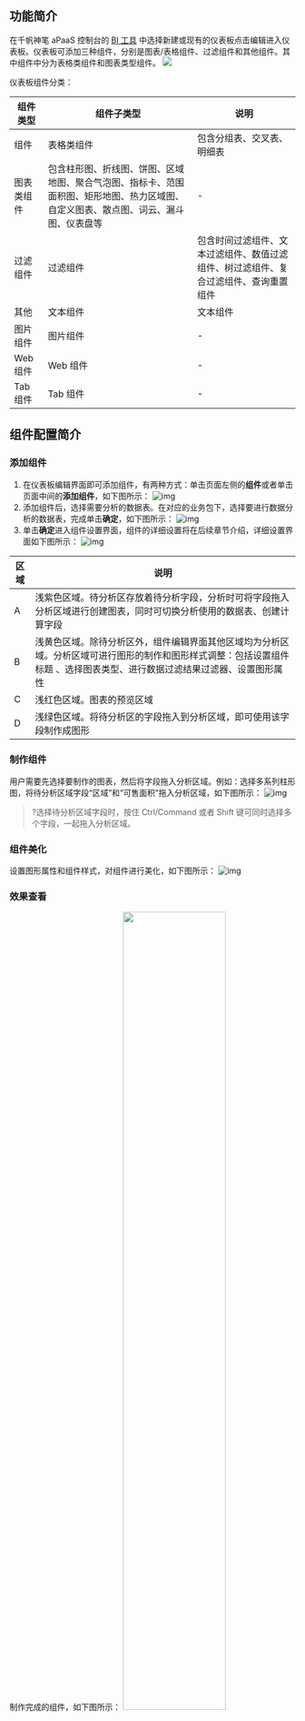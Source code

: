 ## 功能简介

在千帆神笔 aPaaS 控制台的 [BI 工具](https://apaas.cloud.tencent.com/app/1496048071803568225/editor/bi) 中选择新建或现有的仪表板点击编辑进入仪表板。仪表板可添加三种组件，分别是图表/表格组件、过滤组件和其他组件。其中组件中分为表格类组件和图表类型组件。
![](https://qcloudimg.tencent-cloud.cn/raw/1cb9fdb40a2db7978c585a418fda2f11.png)

仪表板组件分类：

| 组件类型   | 组件子类型                                                   | 说明                                                         |
| ---------- | ------------------------------------------------------------ | ------------------------------------------------------------ |
| 组件       | 表格类组件                                                   | 包含分组表、交叉表、明细表                                   |
| 图表类组件 | 包含柱形图、折线图、饼图、区域地图、聚合气泡图、指标卡、范围面积图、矩形地图、热力区域图、自定义图表、散点图、词云、漏斗图、仪表盘等 | -                                                            |
| 过滤组件   | 过滤组件                                                     | 包含时间过滤组件、文本过滤组件、数值过滤组件、树过滤组件、复合过滤组件、查询重置组件 |
| 其他       | 文本组件                                                     | 文本组件                                                     |
| 图片组件   | 图片组件                                                     | -                                                            |
| Web 组件   | Web 组件                                                     | -                                                            |
| Tab 组件   | Tab 组件                                                     | -                                                            |

## 组件配置简介

### 添加组件

1. 在仪表板编辑界面即可添加组件，有两种方式：单击页面左侧的**组件**或者单击页面中间的**添加组件**，如下图所示：
   ![img](https://main.qcloudimg.com/raw/98f071ae4d0a7c0f08ee8be5ed94dcc6.png)
2. 添加组件后，选择需要分析的数据表。在对应的业务包下，选择要进行数据分析的数据表，完成单击**确定**，如下图所示：
   ![img](https://main.qcloudimg.com/raw/155624d1ed56b973ff37193836514d03.png)
3. 单击**确定**进入组件设置界面，组件的详细设置将在后续章节介绍，详细设置界面如下图所示：
   ![img](https://main.qcloudimg.com/raw/b2097500a2403b35032f0b07af404a11.png)

| 区域 | 说明                                                         |
| ---- | ------------------------------------------------------------ |
| A    | 浅紫色区域。待分析区存放着待分析字段，分析时可将字段拖入分析区域进行创建图表，同时可切换分析使用的数据表、创建计算字段 |
| B    | 浅黄色区域。除待分析区外，组件编辑界面其他区域均为分析区域。分析区域可进行图形的制作和图形样式调整：包括设置组件标题 、选择图表类型、进行数据过滤结果过滤器、设置图形属性 |
| C    | 浅红色区域。图表的预览区域                                   |
| D    | 浅绿色区域。将待分析区的字段拖入到分析区域，即可使用该字段制作成图形 |

### 制作组件

用户需要先选择要制作的图表，然后将字段拖入分析区域。例如：选择多系列柱形图，将待分析区域字段“区域”和“可售面积”拖入分析区域，如下图所示：
![img](https://main.qcloudimg.com/raw/a727a0ba2cd37e26cd527bd977e42227.png)

>?选择待分析区域字段时，按住 Ctrl/Command 或者 Shift 键可同时选择多个字段，一起拖入分析区域。

### 组件美化

设置图形属性和组件样式，对组件进行美化，如下图所示：
![img](https://main.qcloudimg.com/raw/b6c24d11cd0a71e851e3aa1a03c6328d.png)

### 效果查看

制作完成的组件，如下图所示：
<img src="https://main.qcloudimg.com/raw/93e6d15c9c1bd3acce4622b641bea7ff.png" width="60%">



## 表格类型组件

### 分组表

分组表是由一个行表头维度和数值指标数据组成的分组报表，没有列表头。分组表按照行表头拖拽的维度分组，对指标内的数据进行汇总统计。如下图所示：
![img](https://main.qcloudimg.com/raw/422a8b713d377b56fe8722624e62615a.png)
配置示意如下图：
![img](https://main.qcloudimg.com/raw/3888dac05d87c02ab788e04f984bf5b5.png)

### 交叉表

交叉表是指由行维度、列维度以及数值区域组成的较为复杂的报表。用户多用来显示表中某个字段的汇总值，并将它们分组。

- 行维度：在数据表的左侧。
- 列维度：在数据表的上部。
- 数值区域：行和列的交叉处即数值区域，可以对数据进行多种汇总计算，例如：求和、平均值、记数、最大值、最小值等。

交叉表结构如下图所示：
![img](https://main.qcloudimg.com/raw/d771dedd453c2ae3c1c7d42e2ec8e35c.png)
配置示意如下图：
![img](https://main.qcloudimg.com/raw/f5717f0ac91bae8f433874849eff53b8.png)

### 明细表

明细表，用于展示报表明细数据，并进行简单汇总。可自动匹配数据字段间的关联关系，然后展示出明细数据。如下图所示：
![img](https://main.qcloudimg.com/raw/82880422f6fc2baca3f825343b7f4655.png)
配置示意如下图：
![img](https://main.qcloudimg.com/raw/6d156209caa9da109a2ae19cedcae4f3.png)


## 图表类型组件

### 柱形图

柱形图（bar chart），又称长条图、柱状统计图、条状图、棒形图，是一种以长方形的长度为变量的统计图表。
![img](https://main.qcloudimg.com/raw/8ff3b1239cbcad61240ea0d66937a0ef.png)
配置示意如下图：          ![img](https://main.qcloudimg.com/raw/bc5d25f9eed60891d4dab9c0c1877ded.png)

### 折线图

折线图（Line Chart）用于显示数据在一个连续的时间间隔或者时间跨度上的变化，它的特点是反映事物随时间或有序类别而变化的趋势。在折线图中，一般水平轴（X 轴）用来表示时间的推移，并且间隔相同；而垂直轴（Y 轴）代表不同时刻的数据的大小。    ![img](https://main.qcloudimg.com/raw/c9bf1ee79fef97b5fc7909d3b03b76e2.png)
配置示意如下图：     ![img](https://main.qcloudimg.com/raw/25ce2befef06ea476ba83e2e3fb824f8.png)

### 饼图

饼图是用来展示每一数值相对于总数值的大小， 可以根据半径、角度等展示总值的占比大小。例如：使用角度展示数据占比大小，如下图所示：
<img src="https://main.qcloudimg.com/raw/58c8bbb8f98770f18ba720314605b714.png" width="60%">

配置示意如下图：
![img](https://main.qcloudimg.com/raw/47cb13c8686abb1c2afa4ac5ee811738.png)

### 自定义图表

自定义图表可以让用户制作多种多样的组合图，满足用户更自由的探索需求。例如：可以实现柱形图与面积图组合，如下图所示：
![img](https://main.qcloudimg.com/raw/7a19c156bb97dcd7971f790a94577290.png)
配置示意如下图：
![img](https://main.qcloudimg.com/raw/73de9c0fb7e787ef8aed007a572d0869.png)

### 散点图

散点图（Scatter Chart）是科研绘图中最常见的图形类型之一，通常用于显示和比较数值，使用一系列的散点在直角坐标系中展示变量的数值分布，可以通过观察发现两者的关系与相关性。如下图展示了一组人群身高体重的分布数据，红色代表女性，蓝色代表男性： ![img](https://main.qcloudimg.com/raw/f4a5b30ca9e9898842ebbaae44f73640.png)
配置示意如下图：
![img](https://main.qcloudimg.com/raw/648f54e4d90b3de6482eae655c083b67.png)

### 聚合气泡图

聚合气泡图，采用力学图的形式展示气泡，可以用来观察数据的分布，将数据映射到气泡的面积大小上。聚合气泡图展示效果如下图所示，用户根据下图可以直观观察出“江苏、上海、山西”的录取人数最多。
<img src="https://main.qcloudimg.com/raw/c9c85f6bb989323270b84be3c8b9b840.png" width="60%">
配置示意如下图：
![img](https://main.qcloudimg.com/raw/deaf1fbcce64d14529ee04005f9f0318.png)    
选择聚合气泡图：
![img](https://main.qcloudimg.com/raw/2d6e8983a3cea22fa8b464af8e260e9a.png)

### 指标卡

KPI 指标卡为直观展示 KPI 数值的组件，可直接显示所选字段的数值，例如：展示销售额、毛利、毛利率等指标数值，效果如下图所示：
<img src="https://main.qcloudimg.com/raw/4aa6bb3b912602ba2aa579aff4d437e4.png" width="60%">
配置示意如下图：
![img](https://main.qcloudimg.com/raw/c1bc3378c3ff28a74a62b6cce5ccb5f3.png)

### 热力区域图

热力区域图以特殊高亮的方式展示坐标范围内各个点的权重情况，如下图，热力色显示了某地区全年的 24 小时气温分布情况。
![img](https://main.qcloudimg.com/raw/53d16b6ded586b60b6df778bdd142ae0.png)
配置示意如下图：
![img](https://main.qcloudimg.com/raw/91c9882a627c3c6657d14dc0c9700a5c.png)

### 词云

词云是一种直观展示数据频率的图表类型，可以对出现频率较高的“关键词”予以视觉上的突出，形成“关键词云层”，从而过滤掉大量的文本信息，使浏览者只要一眼扫过文本就可以领略重点。效果如下图所示：
![img](https://main.qcloudimg.com/raw/7599134d8923c9de82a3234e1de4a4a2.png)
配置示意如下图：
![img](https://main.qcloudimg.com/raw/24eb8f763a149305b15d75ea0f15b6d2.png)

### 漏斗图

漏斗图是一种直观表现业务流程中转化情况的分析工具，它适用于业务流程比较规范、周期长、环节多的流程分析，使用梯形面积表示某个环节业务量与上一个环节之间的差异。漏斗图从上到下，有逻辑上的顺序关系，表现了随着业务流程的推进业务目标完成的情况。
<img src="https://main.qcloudimg.com/raw/803d4407d9bb51d8ca22a73fec1ab094.png" width="60%">
配置示意如下图：
![img](https://main.qcloudimg.com/raw/dc57bf862b0467f7a7a16b2be2795be3.png)                         
配置步骤：
![img](https://main.qcloudimg.com/raw/54107dc73c0c878d7031a1895ce34343.png)

### 仪表盘

仪表盘像一个钟表或者可读盘，它有刻度和指针，其中刻度表示度量，指针表示维度，指针角度表示数值，指针指向当前数值。
利用仪表盘，可以直观地表现出某个指标的进度或实际情况。效果如下图所示：
<img src="https://main.qcloudimg.com/raw/6f457528da7500c22727061be610023c.png" width="60%">
配置示意如下图：
![img](https://main.qcloudimg.com/raw/aa5f817e42a45901144f6e0639ec81ce.png)

### 颜色表格

颜色表格用于展示对应不同维度分类的不用文字颜色，如下方的合同类型表，使用不同的颜色展示合同是否已经交货，效果如下图所示：
![img](https://main.qcloudimg.com/raw/cf0e572933b1908f83b51e103d11d705.png)
配置示意如下图：
![img](https://main.qcloudimg.com/raw/830befddc7099a4063756733821418d5.png)

### 区域地图

需要按照地区分析数据时，可以使用区域地图，在展示效果上与所有用地图来做数据分析的样式基本一致，可以按照市、省、国家甚至一些定制的地图展示。如下图所示：
![img](https://main.qcloudimg.com/raw/0e9dea92ef024ced860d17806482793d.png)
配置步骤如下：

1. 选择一张含地理信息的数据表，单击**确定**，如下图所示：
   ![img](https://main.qcloudimg.com/raw/484183674a93a6b5a8877cb7bb5531c7.png)
2. 将待分析区域维度下的字段「省份」转化为地理角色，如下图所示：
   ![img](https://main.qcloudimg.com/raw/a2890144b9039e35f6a187a44d5aba4d.png)
3. 制作区域地图：
 - 若分析区域是维度栏/指标栏：将省份（经度）与将省份（纬度）拖入维度栏中，在图表类型下选择区域地图，如下图所示：
 - 若分析区域是横轴栏/纵轴栏：将省份（经度）拖入横轴中，将省份（纬度）拖入纵轴中，在图表类型下选择区域地图，如下图所示：
   ![img](https://main.qcloudimg.com/raw/0207526c9cb9222b8c5f6735573c4d5b.png)
>?区域地图必须在横纵轴中有两个地理维度字段才能选择，否则图表类型下的区域地图将灰化无法点击。

4. 将“记录数”指标拖入到颜色，按照客户数量多少，地图各区域显示出不同深浅。

### 矩形地图

在需要按照地区分析数据时，可以使用柱形地图进行展示，数值大小映射到柱形图的颜色和大小上，如下图所示：
![img](https://main.qcloudimg.com/raw/263142e1aa7cf538f2424af96bd03c37.png)
整体流程同区域地图，展示矩形块按下图配置：
![img](https://main.qcloudimg.com/raw/4c3d874f3851da9a7d1720896c45c226.png)



## 过滤组件

过滤组件有时间过滤组件、文本过滤组件、数值过滤组件、树过滤组件、复合过滤组件、查询重置组件。各过滤组件可以组合使用。
![img](https://main.qcloudimg.com/raw/5ea255db96b47e41ef8998ad0d61ceba.png)
过滤组件拥有多种功能，通过对过滤组件进行一系列操作实现不同的过滤效果，满足用户需求。如下图所示：
![img](https://main.qcloudimg.com/raw/c59665fc99459aac9a8f9cda19b88072.png)


## 其他

### 文本组件

当用户在仪表板中需要插入文本时，可以使用文本组件在仪表板中插入自定义样式的文本。如下图所示：
![img](https://main.qcloudimg.com/raw/3ddaed44d4bb34f1d10ee28dca65e3ed.png)

### 图片组件

当用户在仪表板中需要使用到图片时，可以使用图片组件在仪表板中插入图片。例如：在仪表板中插入公司 logo 作为组件标题。
![img](https://main.qcloudimg.com/raw/22de71d30bd64591d705f6a6a5086181.png)

###  Web 组件

用户希望在仪表板界面中添加链接，展示网页等 Web 界面时，可使用 Web 组件。

- 支持直接添加超链接并显示该超链下的页面，超链接支持删除、更换。
- 支持添加相对路径以展示其他模板/报表，例如：/webroot/decision/view/report?viewlet=聚合报表.cpt。
- 若当前组件大小无法显示全部超链接页面，则支持滑动条查看剩余部分页面。
  ![img](https://main.qcloudimg.com/raw/dbf9f7e034fc48d072d213db51e8653b.png)

### Tab 组件

用户需要在一个仪表板中支持多 Tab 页切换时，则需要使用 Tab 组件。拖入 Tab 组件后，再往 Tab 页签中拖入组件。
![img](https://main.qcloudimg.com/raw/a2b32601525285d32e23e2cfe7668bde.png)
